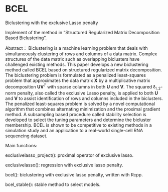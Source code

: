# BCEL
Biclustering with the exclusive Lasso penalty

Implement of the method in “Structured Regularized Matrix Decomposition Based Biclustering”.

Abstract：
Biclustering is a machine learning problem that deals with simultaneously clustering of rows and columns of a data matrix. Complex structures of the data matrix such as overlapping biclusters have challenged existing methods. This paper develops a new biclustering method called BCEL based on structured regularized matrix decomposition. The biclustering problem is formulated as a penalized least-squares problem that approximates the data matrix $\mathbf{X}$ by a multiplicative matrix decomposition $\mathbf{U}\mathbf{V}^T$ with sparse columns in both $\mathbf{U}$ and $\mathbf{V}$. The squared $\ell_{1,2}$-norm penalty, also called the exclusive Lasso penalty, is applied to both $\mathbf{U}$ and $\mathbf{V}$ to assist identification of rows and columns included in the biclusters. The penalized least-squares problem is solved by a novel computational algorithm that combines alternating minimization and the proximal gradient method. A subsampling based procedure called stability selection is developed to select the tuning parameters and determine the bicluster membership. BCEL is shown to be competitive to existing methods in a simulation study and an application to a real-world single-cell RNA sequencing dataset.



Main functions:

exclusivelasso_project(): proximal operator of exclusive lasso.

exclusivelasso(): regression with exclusive lasso penalty.

bcel(): biclustering with exclusive lasso penalty, written with Rcpp.

bcel_stable(): stable method to select models.
